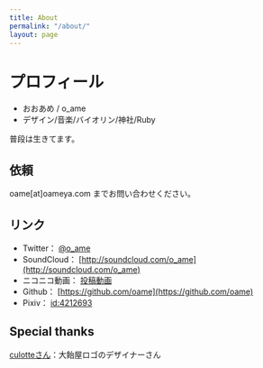 ```yaml
---
title: About
permalink: "/about/"
layout: page
---
```


# プロフィール

- おおあめ / o_ame
- デザイン/音楽/バイオリン/神社/Ruby

普段は生きてます。

## 依頼

oame[at]oameya.com までお問い合わせください。

## リンク

- Twitter： [@o_ame](http://twitter.com/o_ame)
- SoundCloud： [http://soundcloud.com/o_ame](http://soundcloud.com/o_ame)
- ニコニコ動画： [投稿動画](http://www.nicovideo.jp/mylist/3392875)
- Github： [https://github.com/oame](https://github.com/oame)
- Pixiv： [id:4212693](http://www.pixiv.net/member.php?id=4212693)

##  Special thanks

[culotteさん](http://mc24.nobody.jp/)：大飴屋ロゴのデザイナーさん
